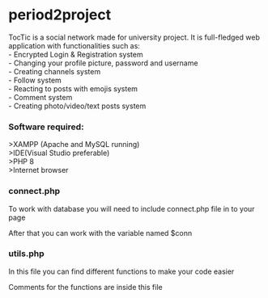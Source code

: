 # period2project
<p>TocTic is a social network made for university project. It is full-fledged web application with functionalities such as:<br>
- Encrypted Login & Registration system<br>
- Changing your profile picture, password and username<br>
- Creating channels system<br>
- Follow system<br>
- Reacting to posts with emojis system<br>
- Comment system<br>
- Creating photo/video/text posts system</p>
<h3>Software required:</h3>
>XAMPP (Apache and MySQL running)<br/>
>IDE(Visual Studio preferable)<br/>
>PHP 8<br/>
>Internet browser<br/>
<h3>connect.php</h3>
<p>To work with database you will need to include connect.php file in to your page</p>
<p>After that you can work with the variable named $conn</p>
<h3>utils.php</h3>
<p>In this file you can find different functions to make your code easier</p>
<p>Comments for the functions are inside this file</p>

